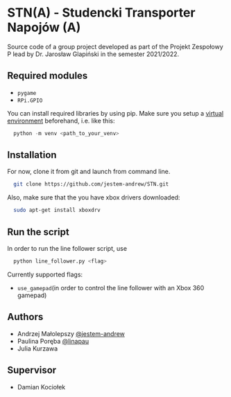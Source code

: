
# STN(A) - Studencki Transporter Napojów (A)

Source code of a group project developed as part of the Projekt Zespołowy P lead by Dr. Jarosław Glapiński in the semester 2021/2022.

## Required modules
 - `pygame`
 - `RPi.GPIO`


You can install required libraries by using pip. Make sure you setup a [virtual environment](https://docs.python.org/3/library/venv.html) beforehand, i.e. like this:
```python
  python -m venv <path_to_your_venv>
```

## Installation

For now, clone it from git and launch from command line.

```bash
  git clone https://github.com/jestem-andrew/STN.git
```

Also, make sure that the you have xbox drivers downloaded:

```bash
  sudo apt-get install xboxdrv
```

## Run the script

In order to run the line follower script, use
```bash
  python line_follower.py <flag>
```
Currently supported flags:
 - `use_gamepad`(in order to control the line follower with an Xbox 360 gamepad)

## Authors

- Andrzej Małolepszy [@jestem-andrew](https://www.github.com/jestem-andrew)
- Paulina Poręba [@linapau](https://github.com/linapau)
- Julia Kurzawa

## Supervisor

 - Damian Kociołek

